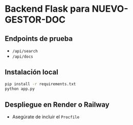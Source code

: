# Backend Flask para NUEVO-GESTOR-DOC

## Endpoints de prueba
- `/api/search`
- `/api/docs`

## Instalación local
```bash
pip install -r requirements.txt
python app.py
```

## Despliegue en Render o Railway
- Asegúrate de incluir el `Procfile`
